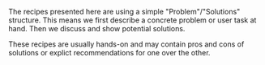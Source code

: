 The recipes presented here are using a simple
"Problem"/"Solutions" structure. This means we first describe a concrete
problem or user task at hand. Then we discuss and show potential solutions.

These recipes are usually hands-on and may contain pros and cons of solutions
or explict recommendations for one over the other.
